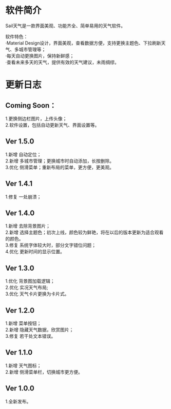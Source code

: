 ﻿# 软件简介
Sail天气是一款界面美观、功能齐全、简单易用的天气软件。<br>

软件特色：<br>
·Material Design设计，界面美观，查看数据方便，支持更换主题色、下拉刷新天气、多城市管理等；<br>
·每天自动更换图片，保持新鲜感；<br>
·查看未来多天的天气，提供有效的天气建议，未雨绸缪。<br>


# 更新日志

Coming Soon：
----------------------------
1.更换侧边栏图片，上传头像；<br>
2.软件设置，包括自动更新天气、界面设置等。<br>

Ver 1.5.0
----------------------------
1.新增 自动定位；<br>
2.新增 多城市管理；更换城市时自动添加，长按删除。<br>
3.优化 侧滑菜单；重新布局的菜单，更方便，更美观。<br>


Ver 1.4.1
----------------------------
1.修复 一处崩溃；<br>


Ver 1.4.0
----------------------------
1.新增 去除背景图片；<br>
2.新增 选择主题色；初次上线，颜色较为鲜艳，将在以后的版本更新为适合观看的颜色。<br>
3.修复 系统字体较大时，部分文字错位问题；<br>
4.优化 更新时间的显示位置。<br>

Ver 1.3.0
----------------------------
1.优化 背景图加载逻辑；<br>
2.优化 实况天气布局;<br>
3.优化 天气卡片更换为卡片式。<br>

Ver 1.2.0
----------------------------
1.新增 菜单按钮；<br>
2.新增 隐藏天气数据，欣赏图片；<br>
3.修复 若干处文本错误。<br>

Ver 1.1.0
----------------------------
1.新增 天气图标；<br>
2.新增 侧滑菜单栏，切换城市更方便。<br>

Ver 1.0.0
----------------------------
1.全新发布。<br>
